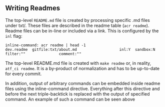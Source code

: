 ## Writing Readmes

The top-level `README.md` file is created by processing 
specific .md files under txt/.
These files are described in the readme table (`acr readme`).
Readme files can be in-line or included via a link. This is configured by the `inl` flag:

```
inline-command: acr readme | head -1
dev.readme  gitfile:txt/about.md                   inl:Y  sandbox:N  filter:""               comment:""
```

The top-level README.md file is created with `make readme` or, in reality, `atf_ci readme`.
It is a by-product of normalization and has to be up-to-date for every commit.

In addition, output of arbitrary commands can be embedded inside readme files using
the inline-command directive. Everything after this directive and before the next triple-backtick
is replaced with the output of specified command. An example of such a command can be seen above

